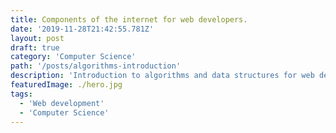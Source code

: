 ```yaml
---
title: Components of the internet for web developers.
date: '2019-11-28T21:42:55.781Z'
layout: post
draft: true
category: 'Computer Science'
path: '/posts/algorithms-introduction'
description: 'Introduction to algorithms and data structures for web developer'
featuredImage: ./hero.jpg
tags:
  - 'Web development'
  - 'Computer Science'
---
```

